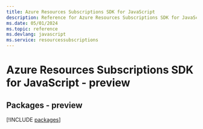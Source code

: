 ```yaml
---
title: Azure Resources Subscriptions SDK for JavaScript
description: Reference for Azure Resources Subscriptions SDK for JavaScript
ms.date: 05/01/2024
ms.topic: reference
ms.devlang: javascript
ms.service: resourcessubscriptions
---
```

# Azure Resources Subscriptions SDK for JavaScript - preview
## Packages - preview
[!INCLUDE [packages](resources-subscriptions-index.md)]